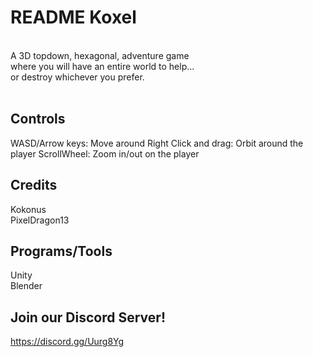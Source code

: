 # README Koxel<br />
<br />
A 3D topdown, hexagonal, adventure game<br />
where you will have an entire world to help...<br />
or destroy whichever you prefer.<br />
<br />


## Controls<br />
WASD/Arrow keys: Move around
Right Click and drag: Orbit around the player
ScrollWheel: Zoom in/out on the player
<br />


## Credits<br />
Kokonus<br />
PixelDragon13<br />


## Programs/Tools<br />
Unity<br />
Blender

## Join our Discord Server!
https://discord.gg/Uurg8Yg
